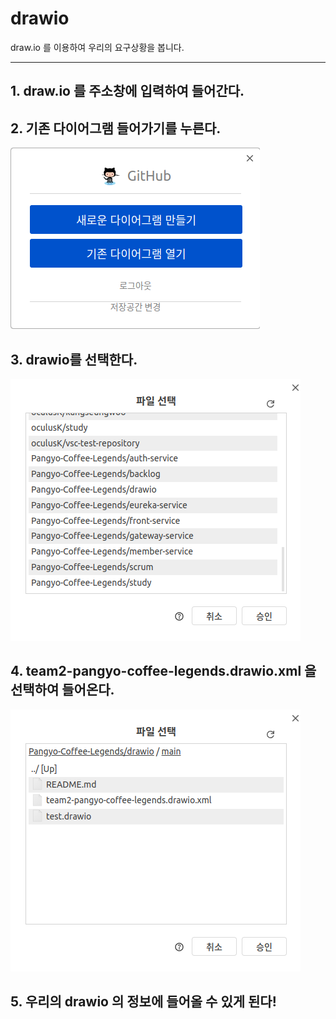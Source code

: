 # drawio
draw.io 를 이용하여 우리의 요구상황을 봅니다.

---
## 1. draw.io 를 주소창에 입력하여 들어간다.
## 2. 기존 다이어그램 들어가기를 누른다.

![image](image/github-main.png)

## 3. drawio를 선택한다.

![image](image/github-drawio.png)

## 4. team2-pangyo-coffee-legends.drawio.xml 을 선택하여 들어온다.

![image](image/github-drawio2.png)

## 5. 우리의 drawio 의 정보에 들어올 수 있게 된다!